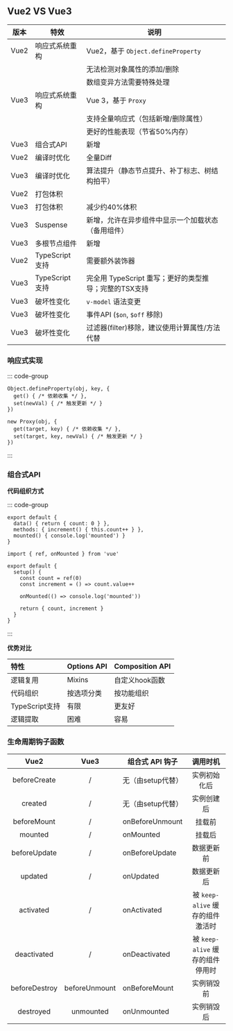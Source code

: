 ## Vue2 VS Vue3

| 版本 | 特效            | 说明                                                  |
| ---- | --------------- | ----------------------------------------------------- |
| Vue2 | 响应式系统重构  | Vue2，基于 `Object.defineProperty`                    |
|      |                 | 无法检测对象属性的添加/删除                           |
|      |                 | 数组变异方法需要特殊处理                              |
| Vue3 | 响应式系统重构  | Vue 3，基于 `Proxy`                                   |
|      |                 | 支持全量响应式（包括新增/删除属性）                   |
|      |                 | 更好的性能表现（节省50%内存）                         |
| Vue3 | 组合式API       | 新增                                                  |
| Vue2 | 编译时优化      | 全量Diff                                              |
| Vue3 | 编译时优化      | 算法提升（静态节点提升、补丁标志、树结构拍平）        |
| Vue2 | 打包体积        |                                                       |
| Vue3 | 打包体积        | 减少约40%体积                                         |
| Vue3 | Suspense        | 新增，允许在异步组件中显示一个加载状态（备用组件）    |
| Vue3 | 多根节点组件    | 新增                                                  |
| Vue2 | TypeScript 支持 | 需要额外装饰器                                        |
| Vue3 | TypeScript 支持 | 完全用 TypeScript 重写；更好的类型推导；完整的TSX支持 |
| Vue3 | 破坏性变化      | `v-model` 语法变更                                    |
| Vue3 | 破坏性变化      | 事件API (`$on`, `$off` 移除)                          |
| Vue3 | 破坏性变化      | 过滤器(filter)移除，建议使用计算属性/方法代替         |



### 响应式实现

::: code-group

```[Vue2]JavaScript
Object.defineProperty(obj, key, {
  get() { /* 依赖收集 */ },
  set(newVal) { /* 触发更新 */ }
})
```

```[Vue3]JavaScript
new Proxy(obj, {
  get(target, key) { /* 依赖收集 */ },
  set(target, key, newVal) { /* 触发更新 */ }
})
```

:::



### 组合式API

**代码组织方式**

::: code-group

```[Vue2 Options API]JavaScript
export default {
  data() { return { count: 0 } },
  methods: { increment() { this.count++ } },
  mounted() { console.log('mounted') }
}
```

```[Vue3 Composition API]JavaScript
import { ref, onMounted } from 'vue'

export default {
  setup() {
    const count = ref(0)
    const increment = () => count.value++
    
    onMounted(() => console.log('mounted'))
    
    return { count, increment }
  }
}
```

:::



**优势对比**

| 特性           | Options API | Composition API |
| :------------- | :---------- | :-------------- |
| 逻辑复用       | Mixins      | 自定义hook函数  |
| 代码组织       | 按选项分类  | 按功能组织      |
| TypeScript支持 | 有限        | 更友好          |
| 逻辑提取       | 困难        | 容易            |



### 生命周期钩子函数

|     Vue2      |     Vue3      | 组合式 API 钩子   |             调用时机             |
| :-----------: | :-----------: | ----------------- | :------------------------------: |
| beforeCreate  |       /       | 无（由setup代替） |           实例初始化后           |
|    created    |       /       | 无（由setup代替） |            实例创建后            |
|  beforeMount  |       /       | onBeforeUnmount   |              挂载前              |
|    mounted    |       /       | onMounted         |              挂载后              |
| beforeUpdate  |       /       | onBeforeUpdate    |            数据更新前            |
|    updated    |       /       | onUpdated         |            数据更新后            |
|   activated   |       /       | onActivated       | 被 `keep-alive` 缓存的组件激活时 |
|  deactivated  |       /       | onDeactivated     | 被 `keep-alive` 缓存的组件停用时 |
| beforeDestroy | beforeUnmount | onBeforeMount     |            实例销毁前            |
|   destroyed   |   unmounted   | onUnmounted       |            实例销毁后            |
